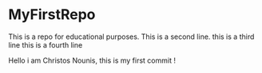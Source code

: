 # MyFirstRepo

This is a repo for educational purposes.
This is a second line.
this is a third line
this is a fourth line

Hello i am Christos Nounis, this is my first commit !
